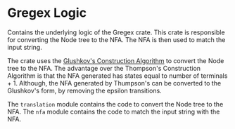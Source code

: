 # Gregex Logic
Contains the underlying logic of the Gregex crate. This crate is responsible for converting the Node tree to the NFA. The NFA is then used to match the input string.

The crate uses the [Glushkov's Construction Algorithm](https://en.wikipedia.org/wiki/Glushkov%27s_construction_algorithm) to convert the Node tree to the NFA. The advantage over the Thompson's Construction Algorithm is that the NFA generated has states equal to number of terminals + 1. Although, the NFA generated by Thumpson's can be converted to the Glushkov's form, by removing the epsilon transitions.

The `translation` module contains the code to convert the Node tree to the NFA. The `nfa` module contains the code to match the input string with the NFA.
